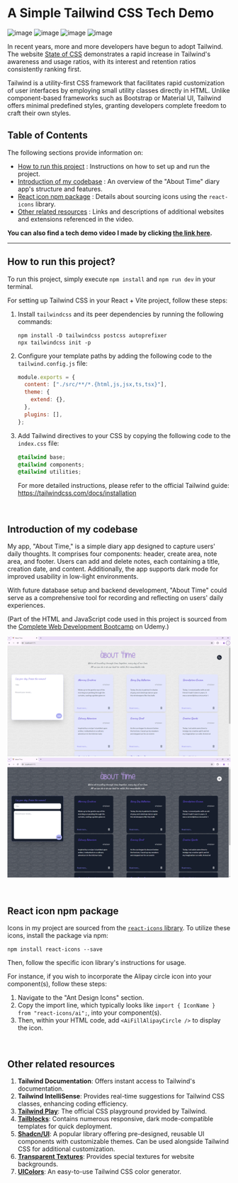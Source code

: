 # A Simple Tailwind CSS Tech Demo

![image](https://img.shields.io/badge/Tailwind_CSS-38B2AC?style=for-the-badge&logo=tailwind-css&logoColor=white) 
![image](https://img.shields.io/badge/React-20232A?style=for-the-badge&logo=react&logoColor=61DAFB) 
![image](https://img.shields.io/badge/JavaScript-323330?style=for-the-badge&logo=javascript&logoColor=F7DF1E) 
![image](https://img.shields.io/badge/HTML5-E34F26?style=for-the-badge&logo=html5&logoColor=white) 

In recent years, more and more developers have begun to adopt Tailwind. The website [State of CSS](https://2023.stateofcss.com/en-US/css-frameworks/) demonstrates a rapid increase in Tailwind's awareness and usage ratios, with its interest and retention ratios consistently ranking first.

Tailwind is a utility-first CSS framework that facilitates rapid customization of user interfaces by employing small utility classes directly in HTML. Unlike component-based frameworks such as Bootstrap or Material UI, Tailwind offers minimal predefined styles, granting developers complete freedom to craft their own styles.

## Table of Contents 

The following sections provide information on:

- [How to run this project](#How-to-run-this-project) : Instructions on how to set up and run the project.
- [Introduction of my codebase](#Introduction-of-my-codebase) : An overview of the "About Time" diary app's structure and features.
- [React icon npm package](#React-icon-npm-package) : Details about sourcing icons using the `react-icons` library.
- [Other related resources](#Other-related-resources) : Links and descriptions of additional websites and extensions referenced in the video.

**You can also find a tech demo video I made by clicking [the link here](https://drive.google.com/file/d/1SJhMH9YJhnocJrUk-7rrFfuU-64vGOv8/view?usp=sharing).**

---

## How to run this project? 

To run this project, simply execute `npm install` and `npm run dev` in your terminal.

For setting up Tailwind CSS in your React + Vite project, follow these steps:

1. Install `tailwindcss` and its peer dependencies by running the following commands:

   ```
   npm install -D tailwindcss postcss autoprefixer
   npx tailwindcss init -p
   ```

2. Configure your template paths by adding the following code to the `tailwind.config.js` file:

   ```javascript
   module.exports = {
     content: ["./src/**/*.{html,js,jsx,ts,tsx}"],
     theme: {
       extend: {},
     },
     plugins: [],
   };
   ```

3. Add Tailwind directives to your CSS by copying the following code to the `index.css` file:

   ```css
   @tailwind base;
   @tailwind components;
   @tailwind utilities;
   ```

   For more detailed instructions, please refer to the official Tailwind guide: https://tailwindcss.com/docs/installation

<br />

## Introduction of my codebase 

My app, "About Time," is a simple diary app designed to capture users' daily thoughts. It comprises four components: header, create area, note area, and footer. Users can add and delete notes, each containing a title, creation date, and content. Additionally, the app supports dark mode for improved usability in low-light environments. 

With future database setup and backend development, "About Time" could serve as a comprehensive tool for recording and reflecting on users' daily experiences.

(Part of the HTML and JavaScript code used in this project is sourced from the [Complete Web Development Bootcamp](https://www.udemy.com/course/the-complete-web-development-bootcamp/) on Udemy.)

![alt text](image.png)
![alt text](image-1.png)

<br />

## React icon npm package 

Icons in my project are sourced from the [`react-icons` library](https://www.npmjs.com/package/react-icons). To utilize these icons, install the package via npm:

```
npm install react-icons --save
```

Then, follow the specific icon library's instructions for usage. 

For instance, if you wish to incorporate the Alipay circle icon into your component(s), follow these steps:

1. Navigate to the "Ant Design Icons" section.
2. Copy the import line, which typically looks like `import { IconName } from "react-icons/ai";`, into your component(s).
3. Then, within your HTML code, add `<AiFillAlipayCircle />` to display the icon.

<br />

## Other related resources

1. **Tailwind Documentation**: Offers instant access to Tailwind's documentation.
2. **Tailwind IntelliSense**: Provides real-time suggestions for Tailwind CSS classes, enhancing coding efficiency.
3. **[Tailwind Play](https://play.tailwindcss.com/)**: The official CSS playground provided by Tailwind.
4. **[Tailblocks](https://tailblocks.cc/)**: Contains numerous responsive, dark mode-compatible templates for quick deployment.
5. **[Shadcn/UI](https://ui.shadcn.com/)**: A popular library offering pre-designed, reusable UI components with customizable themes. Can be used alongside Tailwind CSS for additional customization.
6. **[Transparent Textures](https://www.transparenttextures.com/)**: Provides special textures for website backgrounds.
7. **[UIColors](https://uicolors.app/create)**: An easy-to-use Tailwind CSS color generator.
